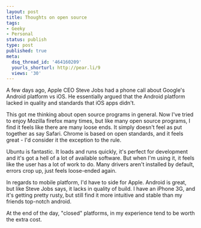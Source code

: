 ```yaml
---
layout: post
title: Thoughts on open source
tags:
- Geeky
- Personal
status: publish
type: post
published: true
meta:
  dsq_thread_id: '464160209'
  yourls_shorturl: http://pear.li/9
  views: '30'
---
```

A few days ago, Apple CEO Steve Jobs had a phone call about Google's Android platform vs iOS. He essentially argued that the Android platform lacked in quality and standards that iOS apps didn't.

This got me thinking about open source programs in general. Now I've tried to enjoy Mozilla firefox many times, but like many open source programs, I find it feels like there are many loose ends. It simply doesn't feel as put together as say Safari. Chrome is based on open standards, and it feels great - I'd consider it the exception to the rule.

Ubuntu is fantastic. It loads and runs quickly, it's perfect for development and it's got a hell of a lot of available software. But when I'm using it, it feels like the user has a lot of work to do. Many drivers aren't installed by default, errors crop up, just feels loose-ended again.

In regards to mobile platform, I'd have to side for Apple. Android is great, but like Steve Jobs says, it lacks in quality of build. I have an iPhone 3G, and it's getting pretty rusty, but still find it more intuitive and stable than my friends top-notch android.

At the end of the day, "closed" platforms, in my experience tend to be worth the extra cost.
